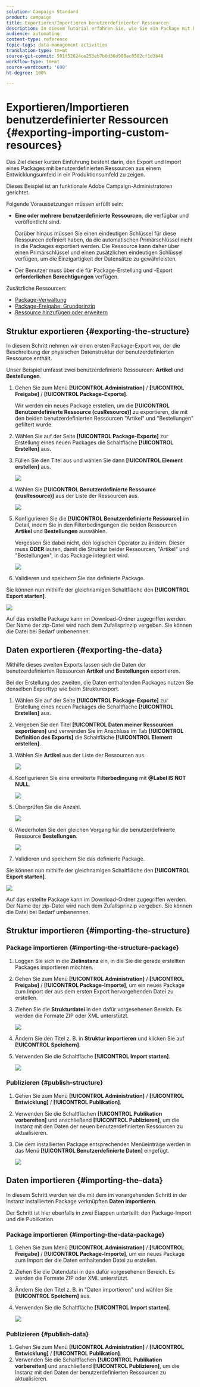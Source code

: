 ```yaml
---
solution: Campaign Standard
product: campaign
title: Exportieren/Importieren benutzerdefinierter Ressourcen
description: In diesem Tutorial erfahren Sie, wie Sie ein Package mit benutzerdefinierten Ressourcen exportieren und importieren können.
audience: automating
content-type: reference
topic-tags: data-management-activities
translation-type: tm+mt
source-git-commit: 501f52624ce253eb7b0d36d908ac8502cf1d3b48
workflow-type: tm+mt
source-wordcount: '690'
ht-degree: 100%

---
```



# Exportieren/Importieren benutzerdefinierter Ressourcen {#exporting-importing-custom-resources}

Das Ziel dieser kurzen Einführung besteht darin, den Export und Import eines Packages mit benutzerdefinierten Ressourcen aus einem Entwicklungsumfeld in ein Produktionsumfeld zu zeigen.

Dieses Beispiel ist an funktionale Adobe Campaign-Administratoren gerichtet.

Folgende Voraussetzungen müssen erfüllt sein:

* **Eine oder mehrere benutzerdefinierte Ressourcen**, die verfügbar und veröffentlicht sind.

   Darüber hinaus müssen Sie einen eindeutigen Schlüssel für diese Ressourcen definiert haben, da die automatischen Primärschlüssel nicht in die Packages exportiert werden. Die Ressource kann daher über einen Primärschlüssel und einen zusätzlichen eindeutigen Schlüssel verfügen, um die Einzigartigkeit der Datensätze zu gewährleisten.
* Der Benutzer muss über die für Package-Erstellung und -Export **erforderlichen Berechtigungen** verfügen.

Zusätzliche Ressourcen:

* [Package-Verwaltung](../../automating/using/managing-packages.md)
* [Package-Freigabe: Grundprinzip](../../developing/using/data-model-concepts.md)
* [Ressource hinzufügen oder erweitern](../../developing/using/key-steps-to-add-a-resource.md)

## Struktur exportieren {#exporting-the-structure}

In diesem Schritt nehmen wir einen ersten Package-Export vor, der die Beschreibung der physischen Datenstruktur der benutzerdefinierten Ressource enthält.

Unser Beispiel umfasst zwei benutzerdefinierte Ressourcen: **Artikel** und **Bestellungen**.

1. Gehen Sie zum Menü **[!UICONTROL Administration]** / **[!UICONTROL Freigabe]** / **[!UICONTROL Package-Exporte]**.

   Wir werden ein neues Package erstellen, um die **[!UICONTROL Benutzerdefinierte Ressource (cusResource)]** zu exportieren, die mit den beiden benutzerdefinierten Ressourcen &quot;Artikel&quot; und &quot;Bestellungen&quot; gefiltert wurde.

1. Wählen Sie auf der Seite **[!UICONTROL Package-Exporte]** zur Erstellung eines neuen Packages die Schaltfläche **[!UICONTROL Erstellen]** aus.
1. Füllen Sie den Titel aus und wählen Sie dann **[!UICONTROL Element erstellen]** aus.

   ![](assets/cusresources_export1.png)

1. Wählen Sie **[!UICONTROL Benutzerdefinierte Ressource (cusResource)]** aus der Liste der Ressourcen aus.

   ![](assets/cusresources_export2.png)

1. Konfigurieren Sie die **[!UICONTROL Benutzerdefinierte Ressource]** im Detail, indem Sie in den Filterbedingungen die beiden Ressourcen **Artikel** und **Bestellungen** auswählen.

   Vergessen Sie dabei nicht, den logischen Operator zu ändern. Dieser muss **ODER** lauten, damit die Struktur beider Ressourcen, &quot;Artikel&quot; und &quot;Bestellungen&quot;, in das Package integriert wird.

   ![](assets/cusresources_export3.png)

1. Validieren und speichern Sie das definierte Package.

Sie können nun mithilfe der gleichnamigen Schaltfläche den **[!UICONTROL Export starten]**.

![](assets/cusresources_export4.png)

Auf das erstellte Package kann im Download-Ordner zugegriffen werden. Der Name der zip-Datei wird nach dem Zufallsprinzip vergeben. Sie können die Datei bei Bedarf umbenennen.

## Daten exportieren {#exporting-the-data}

Mithilfe dieses zweiten Exports lassen sich die Daten der benutzerdefinierten Ressourcen **Artikel** und **Bestellungen** exportieren.

Bei der Erstellung des zweiten, die Daten enthaltenden Packages nutzen Sie denselben Exporttyp wie beim Strukturexport.

1. Wählen Sie auf der Seite **[!UICONTROL Package-Exporte]** zur Erstellung eines neuen Packages die Schaltfläche **[!UICONTROL Erstellen]** aus.
1. Vergeben Sie den Titel **[!UICONTROL Daten meiner Ressourcen exportieren]** und verwenden Sie im Anschluss im Tab **[!UICONTROL Definition des Exports]** die Schaltfläche **[!UICONTROL Element erstellen]**.
1. Wählen Sie **Artikel** aus der Liste der Ressourcen aus.

   ![](assets/cusresources_exportdata1.png)

1. Konfigurieren Sie eine erweiterte **Filterbedingung** mit **@Label IS NOT NULL**.

   ![](assets/cusresources_exportdata2.png)

1. Überprüfen Sie die Anzahl.

   ![](assets/cusresources_exportdata3.png)

1. Wiederholen Sie den gleichen Vorgang für die benutzerdefinierte Ressource **Bestellungen**.

   ![](assets/cusresources_exportdata4.png)

1. Validieren und speichern Sie das definierte Package.

Sie können nun mithilfe der gleichnamigen Schaltfläche den **[!UICONTROL Export starten]**.

![](assets/cusresources_exportdata5.png)

Auf das erstellte Package kann im Download-Ordner zugegriffen werden. Der Name der zip-Datei wird nach dem Zufallsprinzip vergeben. Sie können die Datei bei Bedarf umbenennen.

## Struktur importieren {#importing-the-structure}

### Package importieren {#importing-the-structure-package}

1. Loggen Sie sich in die **Zielinstanz** ein, in die Sie die gerade erstellten Packages importieren möchten.
1. Gehen Sie zum Menü **[!UICONTROL Administration]** / **[!UICONTROL Freigabe]** / **[!UICONTROL Package-Importe]**, um ein neues Package zum Import der aus dem ersten Export hervorgehenden Datei zu erstellen.
1. Ziehen Sie die **Strukturdatei** in den dafür vorgesehenen Bereich. Es werden die Formate ZIP oder XML unterstützt.

   ![](assets/cusresources_import2.png)

1. Ändern Sie den Titel z. B. in **Struktur importieren** und klicken Sie auf **[!UICONTROL Speichern]**.
1. Verwenden Sie die Schaltfläche **[!UICONTROL Import starten]**.

   ![](assets/cusresources_import3.png)

### Publizieren {#publish-structure}

1. Gehen Sie zum Menü **[!UICONTROL Administration]** / **[!UICONTROL Entwicklung]** / **[!UICONTROL Publikation]**.
1. Verwenden Sie die Schaltflächen **[!UICONTROL Publikation vorbereiten]** und anschließend **[!UICONTROL Publizieren]**, um die Instanz mit den Daten der neuen benutzerdefinierten Ressourcen zu aktualisieren.
1. Die dem installierten Package entsprechenden Menüeinträge werden in das Menü **[!UICONTROL Benutzerdefinierte Daten]** eingefügt.

   ![](assets/cusresources_import1.png)

## Daten importieren {#importing-the-data}

In diesem Schritt werden wir die mit dem im vorangehenden Schritt in der Instanz installierten Package verknüpften **Daten importieren**.

Der Schritt ist hier ebenfalls in zwei Etappen unterteilt: den Package-Import und die Publikation.

### Package importieren {#importing-the-data-package}

1. Gehen Sie zum Menü **[!UICONTROL Administration]** / **[!UICONTROL Freigabe]** / **[!UICONTROL Package-Importe]**, um ein neues Package zum Import der die Daten enthaltenden Datei zu erstellen.
1. Ziehen Sie die Datendatei in den dafür vorgesehenen Bereich. Es werden die Formate ZIP oder XML unterstützt.
1. Ändern Sie den Titel z. B. in &quot;Daten importieren&quot; und wählen Sie **[!UICONTROL Speichern]** aus.
1. Verwenden Sie die Schaltfläche **[!UICONTROL Import starten]**.

   ![](assets/cusresources_importdata.png)

### Publizieren {#publish-data}

1. Gehen Sie zum Menü **[!UICONTROL Administration]** / **[!UICONTROL Entwicklung]** / **[!UICONTROL Publikation]**.
1. Verwenden Sie die Schaltflächen **[!UICONTROL Publikation vorbereiten]** und anschließend **[!UICONTROL Publizieren]**, um die Instanz mit den Daten der benutzerdefinierten Ressourcen zu aktualisieren.
